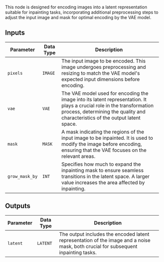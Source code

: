 
This node is designed for encoding images into a latent representation suitable for inpainting tasks, incorporating additional preprocessing steps to adjust the input image and mask for optimal encoding by the VAE model.

## Inputs

| Parameter | Data Type | Description |
|-----------|-------------|-------------|
| `pixels`  | `IMAGE`     | The input image to be encoded. This image undergoes preprocessing and resizing to match the VAE model's expected input dimensions before encoding. |
| `vae`     | `VAE`       | The VAE model used for encoding the image into its latent representation. It plays a crucial role in the transformation process, determining the quality and characteristics of the output latent space. |
| `mask`    | `MASK`      | A mask indicating the regions of the input image to be inpainted. It is used to modify the image before encoding, ensuring that the VAE focuses on the relevant areas. |
| `grow_mask_by` | `INT` | Specifies how much to expand the inpainting mask to ensure seamless transitions in the latent space. A larger value increases the area affected by inpainting. |

## Outputs

| Parameter | Data Type | Description |
|-----------|-------------|-------------|
| `latent`  | `LATENT`    | The output includes the encoded latent representation of the image and a noise mask, both crucial for subsequent inpainting tasks. |
